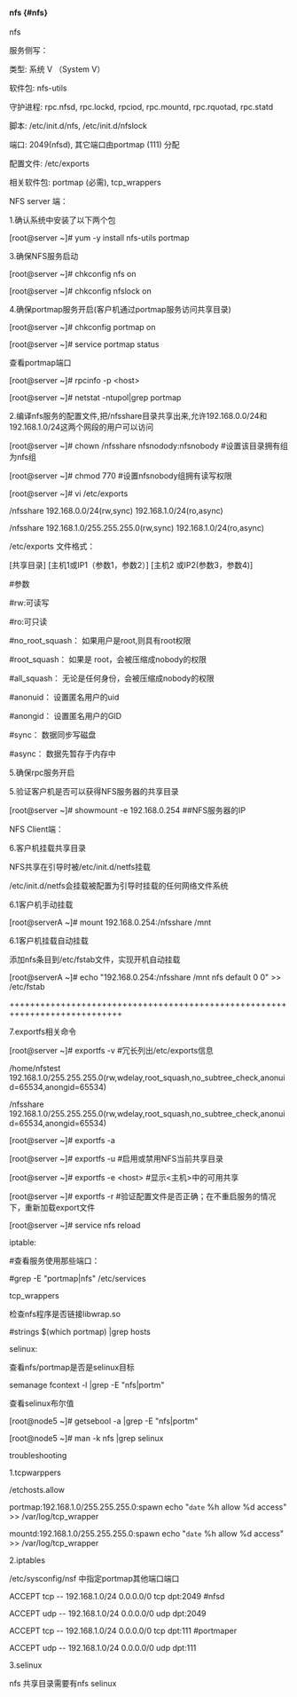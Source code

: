 #### nfs {#nfs}

nfs

服务侧写：

类型: 系统 V （System V）

软件包: nfs-utils

守护进程: rpc.nfsd, rpc.lockd, rpciod, rpc.mountd, rpc.rquotad, rpc.statd

脚本: /etc/init.d/nfs, /etc/init.d/nfslock

端口: 2049(nfsd), 其它端口由portmap (111) 分配

配置文件: /etc/exports

相关软件包: portmap (必需), tcp_wrappers

NFS server 端：

1.确认系统中安装了以下两个包

[root@server ~]# yum -y install nfs-utils portmap

3.确保NFS服务启动

[root@server ~]# chkconfig nfs on

[root@server ~]# chkconfig nfslock on

4.确保portmap服务开启(客户机通过portmap服务访问共享目录)

[root@server ~]# chkconfig portmap on

[root@server ~]# service portmap status

查看portmap端口

[root@server ~]# rpcinfo -p &lt;host&gt;

[root@server ~]# netstat -ntupol|grep portmap

2.编译nfs服务的配置文件,把/nfsshare目录共享出来,允许192.168.0.0/24和192.168.1.0/24这两个网段的用户可以访问

[root@server ~]# chown /nfsshare nfsnodody:nfsnobody  #设置该目录拥有组为nfs组

[root@server ~]# chmod 770                                         #设置nfsnobody组拥有读写权限

[root@server ~]# vi /etc/exports

/nfsshare   192.168.0.0/24(rw,sync) 192.168.1.0/24(ro,async)

/nfsshare   192.168.1.0/255.255.255.0(rw,sync) 192.168.1.0/24(ro,async)

/etc/exports 文件格式：

[共享目录] [主机1或IP1（参数1，参数2）] [主机2 或IP2(参数3，参数4)]

#参数

#rw:可读写

#ro:可只读

#no_root_squash： 如果用户是root,则具有root权限

#root_squash：    如果是 root，会被压缩成nobody的权限

#all_squash：     无论是任何身份，会被压缩成nobody的权限

#anonuid：        设置匿名用户的uid

#anongid：        设置匿名用户的GID

#sync：           数据同步写磁盘

#async：          数据先暂存于内存中

5.确保rpc服务开启

5.验证客户机是否可以获得NFS服务器的共享目录

[root@server ~]# showmount -e 192.168.0.254     ##NFS服务器的IP

NFS Client端：

6.客户机挂载共享目录

NFS共享在引导时被/etc/init.d/netfs挂载

/etc/init.d/netfs会挂载被配置为引导时挂载的任何网络文件系统

6.1客户机手动挂载

[root@serverA ~]# mount 192.168.0.254:/nfsshare  /mnt

6.1客户机挂载自动挂载

添加nfs条目到/etc/fstab文件，实现开机自动挂载

[root@serverA ~]# echo &quot;192.168.0.254:/nfsshare    /mnt        nfs        default 0 0&quot; &gt;&gt; /etc/fstab

++++++++++++++++++++++++++++++++++++++++++++++++++++++++++++++++++++++++++++

7.exportfs相关命令

[root@server ~]# exportfs -v                 #冗长列出/etc/exports信息

/home/nfstest   192.168.1.0/255.255.255.0(rw,wdelay,root_squash,no_subtree_check,anonuid=65534,anongid=65534)

/nfsshare       192.168.1.0/255.255.255.0(rw,wdelay,root_squash,no_subtree_check,anonuid=65534,anongid=65534)

[root@server ~]# exportfs -a  

[root@server ~]# exportfs -u                 #启用或禁用NFS当前共享目录

[root@server ~]# exportfs -e  &lt;host&gt;   #显示&lt;主机&gt;中的可用共享

[root@server ~]# exportfs -r                  #验证配置文件是否正确；在不重启服务的情况下，重新加载export文件

[root@server ~]# service nfs reload

iptable:

#查看服务使用那些端口：

#grep -E &quot;portmap|nfs&quot; /etc/services

tcp_wrappers

检查nfs程序是否链接libwrap.so

#strings $(which portmap)  |grep hosts

selinux:

查看nfs/portmap是否是selinux目标

semanage fcontext -l |grep -E &quot;nfs|portm&quot;

查看selinux布尔值

[root@node5 ~]# getsebool -a |grep -E &quot;nfs|portm&quot;

[root@node5 ~]# man -k nfs |grep selinux

troubleshooting

1.tcpwarppers

/etchosts.allow

portmap:192.168.1.0/255.255.255.0:spawn echo &quot;`date` %h allow %d access&quot; &gt;&gt; /var/log/tcp_wrapper

mountd:192.168.1.0/255.255.255.0:spawn echo &quot;`date` %h allow %d access&quot; &gt;&gt;  /var/log/tcp_wrapper

2.iptables

/etc/sysconfig/nsf 中指定portmap其他端口端口

ACCEPT     tcp  --  192.168.1.0/24       0.0.0.0/0           tcp dpt:2049   #nfsd

ACCEPT     udp  --  192.168.1.0/24       0.0.0.0/0           udp dpt:2049

ACCEPT     tcp  --  192.168.1.0/24       0.0.0.0/0           tcp dpt:111    #portmaper

ACCEPT     udp  --  192.168.1.0/24       0.0.0.0/0           udp dpt:111

3.selinux

nfs 共享目录需要有nfs selinux
